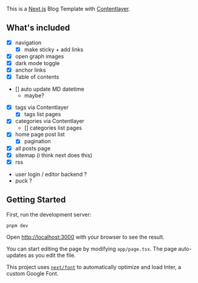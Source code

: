 This is a [Next.js](https://nextjs.org/) Blog Template with [Contentlayer](https://contentlayer.dev/).

## What's included

- [x] navigation
  - [x] make sticky + add links
- [x] open graph images
- [x] dark mode toggle
- [x] anchor links
- [x] Table of contents
- [] auto update MD datetime
  - maybe?
- [x] tags via Contentlayer
  - [x] tags list pages
- [x] categories via Contentlayer
  - [] categories list pages
- [x] home page post list
  - [x] pagination
- [x] all posts page
- [x] sitemap (i think next does this)
- [x] rss
- user login / editor backend ?
- puck ?

## Getting Started

First, run the development server:

```bash
pnpm dev
```

Open [http://localhost:3000](http://localhost:3000) with your browser to see the result.

You can start editing the page by modifying `app/page.tsx`. The page auto-updates as you edit the file.

This project uses [`next/font`](https://nextjs.org/docs/basic-features/font-optimization) to automatically optimize and load Inter, a custom Google Font.
